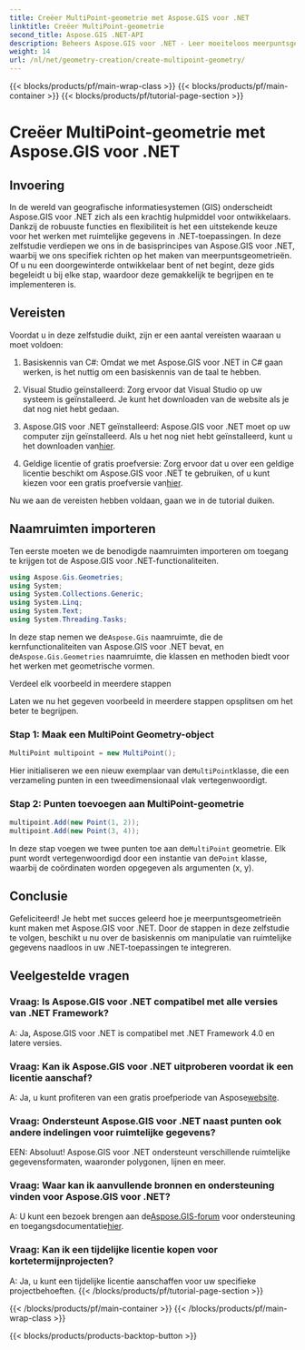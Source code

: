 ```yaml
---
title: Creëer MultiPoint-geometrie met Aspose.GIS voor .NET
linktitle: Creëer MultiPoint-geometrie
second_title: Aspose.GIS .NET-API
description: Beheers Aspose.GIS voor .NET - Leer moeiteloos meerpuntsgeometrieën maken. Uitgebreide tutorial voor ontwikkelaars.
weight: 14
url: /nl/net/geometry-creation/create-multipoint-geometry/
---
```


{{< blocks/products/pf/main-wrap-class >}}
{{< blocks/products/pf/main-container >}}
{{< blocks/products/pf/tutorial-page-section >}}

# Creëer MultiPoint-geometrie met Aspose.GIS voor .NET

## Invoering

In de wereld van geografische informatiesystemen (GIS) onderscheidt Aspose.GIS voor .NET zich als een krachtig hulpmiddel voor ontwikkelaars. Dankzij de robuuste functies en flexibiliteit is het een uitstekende keuze voor het werken met ruimtelijke gegevens in .NET-toepassingen. In deze zelfstudie verdiepen we ons in de basisprincipes van Aspose.GIS voor .NET, waarbij we ons specifiek richten op het maken van meerpuntsgeometrieën. Of u nu een doorgewinterde ontwikkelaar bent of net begint, deze gids begeleidt u bij elke stap, waardoor deze gemakkelijk te begrijpen en te implementeren is.

## Vereisten

Voordat u in deze zelfstudie duikt, zijn er een aantal vereisten waaraan u moet voldoen:

1. Basiskennis van C#: Omdat we met Aspose.GIS voor .NET in C# gaan werken, is het nuttig om een basiskennis van de taal te hebben.

2. Visual Studio geïnstalleerd: Zorg ervoor dat Visual Studio op uw systeem is geïnstalleerd. Je kunt het downloaden van de website als je dat nog niet hebt gedaan.

3. Aspose.GIS voor .NET geïnstalleerd: Aspose.GIS voor .NET moet op uw computer zijn geïnstalleerd. Als u het nog niet hebt geïnstalleerd, kunt u het downloaden van[hier](https://releases.aspose.com/gis/net/).

4.  Geldige licentie of gratis proefversie: Zorg ervoor dat u over een geldige licentie beschikt om Aspose.GIS voor .NET te gebruiken, of u kunt kiezen voor een gratis proefversie van[hier](https://releases.aspose.com/).

Nu we aan de vereisten hebben voldaan, gaan we in de tutorial duiken.

## Naamruimten importeren

Ten eerste moeten we de benodigde naamruimten importeren om toegang te krijgen tot de Aspose.GIS voor .NET-functionaliteiten.


```csharp
using Aspose.Gis.Geometries;
using System;
using System.Collections.Generic;
using System.Linq;
using System.Text;
using System.Threading.Tasks;
```

 In deze stap nemen we de`Aspose.Gis` naamruimte, die de kernfunctionaliteiten van Aspose.GIS voor .NET bevat, en de`Aspose.Gis.Geometries` naamruimte, die klassen en methoden biedt voor het werken met geometrische vormen.

Verdeel elk voorbeeld in meerdere stappen

Laten we nu het gegeven voorbeeld in meerdere stappen opsplitsen om het beter te begrijpen.

### Stap 1: Maak een MultiPoint Geometry-object

```csharp
MultiPoint multipoint = new MultiPoint();
```

 Hier initialiseren we een nieuw exemplaar van de`MultiPoint`klasse, die een verzameling punten in een tweedimensionaal vlak vertegenwoordigt.

### Stap 2: Punten toevoegen aan MultiPoint-geometrie

```csharp
multipoint.Add(new Point(1, 2));
multipoint.Add(new Point(3, 4));
```

 In deze stap voegen we twee punten toe aan de`MultiPoint` geometrie. Elk punt wordt vertegenwoordigd door een instantie van de`Point` klasse, waarbij de coördinaten worden opgegeven als argumenten (x, y).

## Conclusie

Gefeliciteerd! Je hebt met succes geleerd hoe je meerpuntsgeometrieën kunt maken met Aspose.GIS voor .NET. Door de stappen in deze zelfstudie te volgen, beschikt u nu over de basiskennis om manipulatie van ruimtelijke gegevens naadloos in uw .NET-toepassingen te integreren.

## Veelgestelde vragen

### Vraag: Is Aspose.GIS voor .NET compatibel met alle versies van .NET Framework?
A: Ja, Aspose.GIS voor .NET is compatibel met .NET Framework 4.0 en latere versies.

### Vraag: Kan ik Aspose.GIS voor .NET uitproberen voordat ik een licentie aanschaf?
 A: Ja, u kunt profiteren van een gratis proefperiode van Aspose[website](https://purchase.aspose.com/temporary-license/).

### Vraag: Ondersteunt Aspose.GIS voor .NET naast punten ook andere indelingen voor ruimtelijke gegevens?
EEN: Absoluut! Aspose.GIS voor .NET ondersteunt verschillende ruimtelijke gegevensformaten, waaronder polygonen, lijnen en meer.

### Vraag: Waar kan ik aanvullende bronnen en ondersteuning vinden voor Aspose.GIS voor .NET?
 A: U kunt een bezoek brengen aan de[Aspose.GIS-forum](https://forum.aspose.com/c/gis/33) voor ondersteuning en toegangsdocumentatie[hier](https://reference.aspose.com/gis/net/).

### Vraag: Kan ik een tijdelijke licentie kopen voor kortetermijnprojecten?
A: Ja, u kunt een tijdelijke licentie aanschaffen voor uw specifieke projectbehoeften.
{{< /blocks/products/pf/tutorial-page-section >}}

{{< /blocks/products/pf/main-container >}}
{{< /blocks/products/pf/main-wrap-class >}}

{{< blocks/products/products-backtop-button >}}
